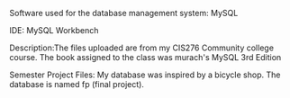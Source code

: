 Software used for the database management system: MySQL

IDE: MySQL Workbench 

Description:The files uploaded are from my CIS276 Community college course. The book assigned to the class was murach's MySQL 3rd Edition   

Semester Project Files: My database was inspired by a bicycle shop. The database is named fp (final project).  
